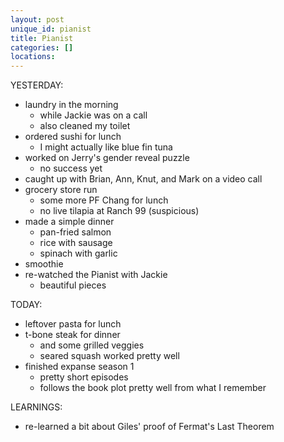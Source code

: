 ```yaml
---
layout: post
unique_id: pianist
title: Pianist
categories: []
locations: 
---
```


YESTERDAY:
* laundry in the morning
  * while Jackie was on a call
  * also cleaned my toilet
* ordered sushi for lunch
  * I might actually like blue fin tuna
* worked on Jerry's gender reveal puzzle
  * no success yet
* caught up with Brian, Ann, Knut, and Mark on a video call
* grocery store run
  * some more PF Chang for lunch
  * no live tilapia at Ranch 99 (suspicious)
* made a simple dinner
  * pan-fried salmon
  * rice with sausage
  * spinach with garlic
* smoothie
* re-watched the Pianist with Jackie
  * beautiful pieces

TODAY:
* leftover pasta for lunch
* t-bone steak for dinner
  * and some grilled veggies
  * seared squash worked pretty well
* finished expanse season 1
  * pretty short episodes
  * follows the book plot pretty well from what I remember

LEARNINGS:
* re-learned a bit about Giles' proof of Fermat's Last Theorem
